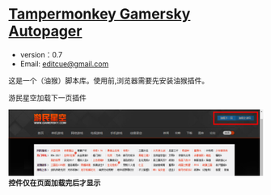 # [Tampermonkey Gamersky Autopager](https://github.com/editcue/Tampermonkey-Gamersky-Autopager)

* version：0.7
* Email: [editcue@gmail.com](editcue@gmail.com)

这是一个（油猴）脚本库。使用前,浏览器需要先安装油猴插件。

游民星空加载下一页插件

![](doc1.png)
**控件仅在页面加载完后才显示**<br>

